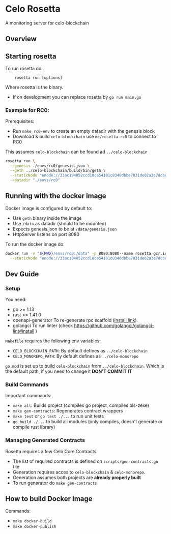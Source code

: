 # Celo Rosetta

A monitoring server for celo-blockchain

## Overview


## Starting rosetta

To run rosetta do:
```
    rosetta run [options]
```

Where rosetta is the binary. 

  * If on development you can replace rosetta by `go run main.go`

### Example for RC0:

Prerequisites:
  * Run `make rc0-env` to create an empty datadir with the genesis block
  * Download & build `celo-blockchain` use `mc/rosetta-rc0` to connect to RC0

This assumes `celo-blockchain` can be found ad `../celo-blockchain`

```bash
rosetta run \
  --genesis ./envs/rc0/genesis.json \
  --geth ../celo-blockchain/build/bin/geth \
  --staticNode "enode://33ac194052ccd10ce54101c8340dbbe7831de02a3e7dcbca7fd35832ff8c53a72fd75e57ce8c8e73a0ace650dc2c2ec1e36f0440e904bc20a3cf5927f2323e85@34.83.199.225:30303" \
  --datadir "./envs/rc0"
```

## Running with the docker image

Docker image is configured by default to:
  * Use `geth` binary inside the image
  * Use `/data` as datadir (should to be mounted)
  * Expects genesis.json to be at `/data/genesis.json`
  * HttpServer listens on port 8080

To run the docker image do:
```bash 
docker run -v "${PWD}/envs/rc0:/data" -p 8080:8080--name rosetta gcr.io/celo-testnet/rosetta:0.1 run \
  --staticNode "enode://33ac194052ccd10ce54101c8340dbbe7831de02a3e7dcbca7fd35832ff8c53a72fd75e57ce8c8e73a0ace650dc2c2ec1e36f0440e904bc20a3cf5927f2323e85@34.83.199.225:30303"
```

## Dev Guide

### Setup

You need:
  * go >= 1.13
  * rust >= 1.41.0
  * openapi-generator To re-generate rpc scaffold ([install link](https://openapi-generator.tech))
  * golangci To run linter (check https://github.com/golangci/golangci-lint#install )

`Makefile` requires the following env variables:
  * `CELO_BLOCKCHAIN_PATH`: By default defines as `../celo-blockchain`
  * `CELO_MONOREPO_PATH`: By default defines as `../celo-monorepo`

`go.mod` is set up to build `celo-blockchain` from `../celo-blockchain`. Which is the default path,
if you need to change it **DON'T COMMIT IT**

### Build Commands

Important commands:

* `make all`: Builds project (compiles go project, compiles bls-zexe)
* `make gen-contracts`: Regenerates contract wrappers
* `make test` or `go test ./...` to run unit tests
* `go build ./...` to build all modules (only compiles, doesn't generate or compile rust library)

### Managing Generated Contracts

Rosetta requires a few Celo Core Contracts

* The list of required contracts is defined on `scripts/gen-contracts.go` file
* Generation requires acces to `celo-blockchain` & `celo-monorepo`.
* Generation assumes both projects are **already properly built**
* To run generator do `make gen-contracts`

## How to build Docker Image

Commands:
  * `make docker-build`
  * `make docker-publish`

